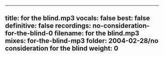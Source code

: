 
---
title: for the blind.mp3
vocals: false
best: false
definitive: false
recordings: no-consideration-for-the-blind-0
filename: for the blind.mp3
mixes: for-the-blind-mp3
folder: 2004-02-28/no consideration for the blind
weight: 0
---

